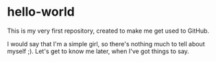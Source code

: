 # hello-world
This is my very first repository, created to make me get used to GitHub.

I would say that I'm a simple girl, so there's nothing much to tell about myself ;). Let's get to know me later, when I've got things to say.
